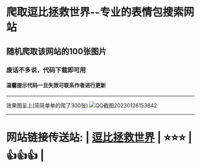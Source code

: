 # 爬取逗比拯救世界--专业的表情包搜索网站
## 随机爬取该网站的100张图片
### 废话不多说，代码下载即可用
#### 温馨提示代码一旦失效可联系作者进行更新
***
效果图呈上(简简单单的爬了300张)
![QQ截图20230126153842](https://user-images.githubusercontent.com/65445818/214781851-988b5095-6e15-48dd-b09f-bbd1382d52cc.png)
***
# 网站链接传送站: | [逗比拯救世界](https://www.dbbqb.com/) | ⭐️⭐️⭐ | 👍👍👍 |
